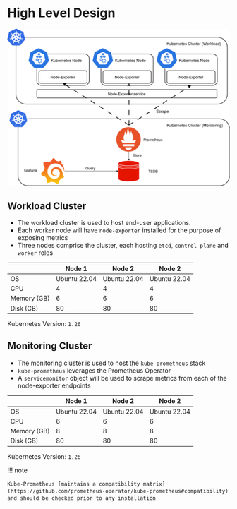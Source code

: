 # High Level Design

![Prometheus-Architecture.drawio.png](..%2FImages%2FPrometheus-Architecture.drawio.png)

## Workload Cluster

* The workload cluster is used to host end-user applications.
* Each worker node will have `node-exporter` installed for the purpose of exposing metrics
* Three nodes comprise the cluster, each hosting `etcd`, `control plane` and `worker` roles

|             | Node 1       | Node 2       | Node 2       |
|-------------|--------------|--------------|--------------|
| OS          | Ubuntu 22.04 | Ubuntu 22.04 | Ubuntu 22.04 |
| CPU         | 4            | 4            | 4            |
| Memory (GB) | 6            | 6            | 6            |
| Disk (GB)   | 80           | 80           | 80           |

Kubernetes Version: `1.26`


## Monitoring Cluster

* The monitoring cluster is used to host the `kube-prometheus` stack
* `kube-prometheus` leverages the Prometheus Operator
* A `servicemonitor` object will be used to scrape metrics from each of the node-exporter endpoints

|             | Node 1       | Node 2       | Node 2       |
|-------------|--------------|--------------|--------------|
| OS          | Ubuntu 22.04 | Ubuntu 22.04 | Ubuntu 22.04 |
| CPU         | 6            | 6            | 6            |
| Memory (GB) | 8            | 8            | 8            |
| Disk (GB)   | 80           | 80           | 80           |

Kubernetes Version: `1.26`

!!! note

    Kube-Prometheus [maintains a compatibility matrix](https://github.com/prometheus-operator/kube-prometheus#compatibility)
    and should be checked prior to any installation
    